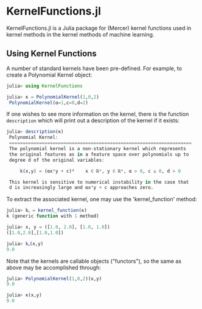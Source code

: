 # KernelFunctions.jl

KernelFunctions.jl is a Julia package for (Mercer) kernel functions used in kernel methods in the
kernel methods of machine learning.

## Using Kernel Functions

A number of standard kernels have been pre-defined. For example, to create a Polynomial Kernel object:

```julia
julia> using KernelFunctions

julia> κ = PolynomialKernel(1,0,2)
 PolynomialKernel(α=1,c=0,d=2)
```

If one wishes to see more information on the kernel, there is the function `description` which will print out a description of the kernel if it exists:

```julia
julia> description(κ)
 Polynomial Kernel:
 ===================================================================
 The polynomial kernel is a non-stationary kernel which represents
 the original features as in a feature space over polynomials up to 
 degree d of the original variables:

     k(x,y) = (αxᵗy + c)ᵈ    x ∈ ℝⁿ, y ∈ ℝⁿ, α > 0, c ≥ 0, d > 0

 This kernel is sensitive to numerical instability in the case that
 d is increasingly large and αxᵗy + c approaches zero.
```

To extract the associated kernel, one may use the 'kernel_function' method:

```julia
julia> kᵩ = kernel_function(κ)
k (generic function with 1 method)

julia> x, y = ([1.0, 2.0], [1.0, 1.0])
([1.0,2.0],[1.0,1.0])

julia> kᵩ(x,y)
9.0
```

Note that the kernels are callable objects ("functors"), so the same as above may be accomplished through:

```julia
julia> PolynomialKernel(1,0,2)(x,y)
9.0

julia> κ(x,y)
9.0
```


